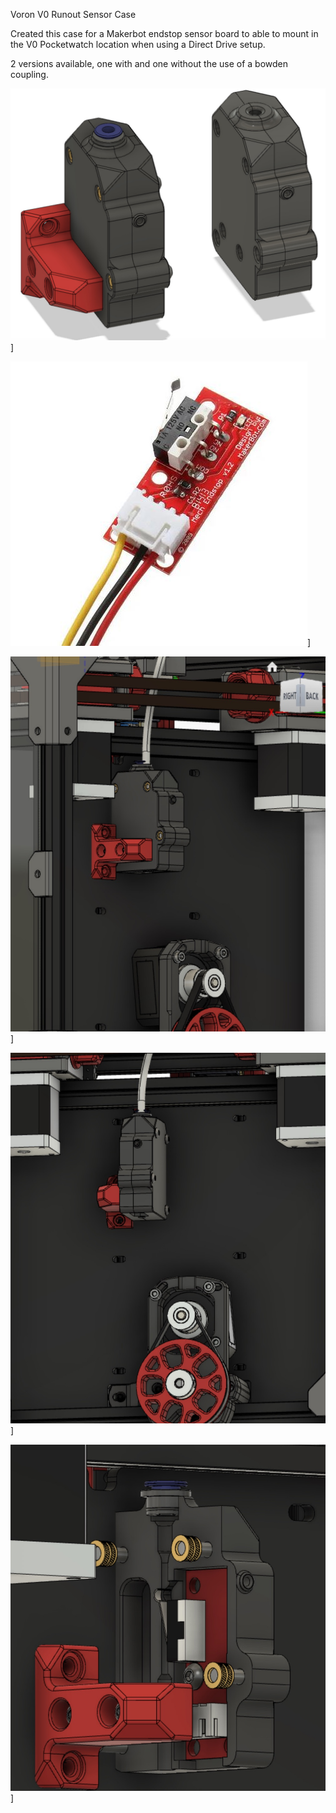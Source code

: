 Voron V0 Runout Sensor Case

Created this case for a Makerbot endstop sensor board to able to mount in the V0 Pocketwatch location when using a Direct Drive setup.

2 versions available, one with and one without the use of a bowden coupling.


![Runout-Mod01](Images/V0_Runout-01.jpg)]

![Runout-Mod02](Images/V0_Runout-02.jpg)]

![Runout-Mod03](Images/V0_Runout-03.jpg)]

![Runout-Mod04](Images/V0_Runout-04.jpg)]

![Runout-Mod05](Images/V0_Runout-05.jpg)]


